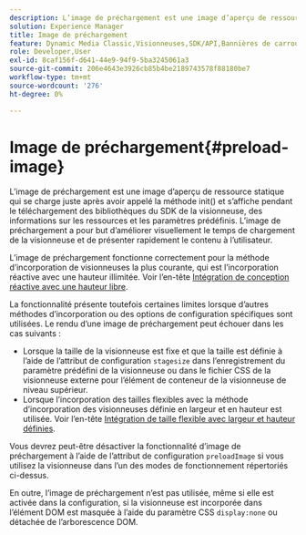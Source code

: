 ```yaml
---
description: L’image de préchargement est une image d’aperçu de ressource statique qui se charge juste après avoir appelé la méthode init() et s’affiche pendant le téléchargement des bibliothèques du SDK de la visionneuse, des informations sur les ressources et les paramètres prédéfinis. L’image de préchargement a pour but d’améliorer visuellement le temps de chargement de la visionneuse et de présenter rapidement le contenu à l’utilisateur.
solution: Experience Manager
title: Image de préchargement
feature: Dynamic Media Classic,Visionneuses,SDK/API,Bannières de carrousel
role: Developer,User
exl-id: 8caf156f-d641-44e9-94f9-5ba3245061a3
source-git-commit: 206e4643e3926cb85b4be2189743578f88180be7
workflow-type: tm+mt
source-wordcount: '276'
ht-degree: 0%

---
```


# Image de préchargement{#preload-image}

L’image de préchargement est une image d’aperçu de ressource statique qui se charge juste après avoir appelé la méthode init() et s’affiche pendant le téléchargement des bibliothèques du SDK de la visionneuse, des informations sur les ressources et les paramètres prédéfinis. L’image de préchargement a pour but d’améliorer visuellement le temps de chargement de la visionneuse et de présenter rapidement le contenu à l’utilisateur.

L’image de préchargement fonctionne correctement pour la méthode d’incorporation de visionneuses la plus courante, qui est l’incorporation réactive avec une hauteur illimitée. Voir l’en-tête [Intégration de conception réactive avec une hauteur libre](../../c-html5-aem-asset-viewers/c-html5-aem-carousel/c-html5-aem-carousel.md#concept-b44f1df3c1c64d4e8b5565e7736bf95e).

La fonctionnalité présente toutefois certaines limites lorsque d’autres méthodes d’incorporation ou des options de configuration spécifiques sont utilisées. Le rendu d’une image de préchargement peut échouer dans les cas suivants :

* Lorsque la taille de la visionneuse est fixe et que la taille est définie à l’aide de l’attribut de configuration `stagesize` dans l’enregistrement du paramètre prédéfini de la visionneuse ou dans le fichier CSS de la visionneuse externe pour l’élément de conteneur de la visionneuse de niveau supérieur.
* Lorsque l’incorporation des tailles flexibles avec la méthode d’incorporation des visionneuses définie en largeur et en hauteur est utilisée. Voir l’en-tête [Intégration de taille flexible avec largeur et hauteur définies](../../c-html5-aem-asset-viewers/c-html5-aem-interactive-images/c-html5-aem-interactive-images.md#section-6bb5d3c502544ad18a58eafe12a13435).

Vous devrez peut-être désactiver la fonctionnalité d’image de préchargement à l’aide de l’attribut de configuration `preloadImage` si vous utilisez la visionneuse dans l’un des modes de fonctionnement répertoriés ci-dessus.

En outre, l’image de préchargement n’est pas utilisée, même si elle est activée dans la configuration, si la visionneuse est incorporée dans l’élément DOM est masquée à l’aide du paramètre CSS `display:none` ou détachée de l’arborescence DOM.
